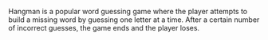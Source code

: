 Hangman is a popular word guessing game where the player attempts to build a missing word by guessing one letter at a time. After a certain number of incorrect guesses, the game ends and the player loses.